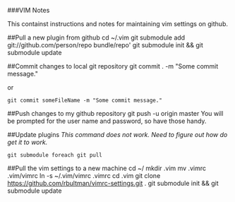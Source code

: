 ###VIM Notes

This containst instructions and notes for maintaining vim settings on github.

##Pull a new plugin from github
	cd ~/.vim
	git submodule add git://github.com/person/repo bundle/repo'
	git submodule init && git submodule update

##Commit changes to local git repository
	git commit . -m "Some commit message."

or

	git commit someFileName -m "Some commit message."

##Push changes to my github repository
	git push -u origin master
You will be prompted for the user name and password, so have those handy.

##Update plugins
*This command does not work.  Need to figure out how do get it to work.*

	git submodule foreach git pull

##Pull the vim settings to a new machine
	cd ~/
	mkdir .vim
	mv .vimrc .vim/vimrc
	ln -s ~/.vim/vimrc .vimrc
	cd .vim
	git clone https://github.com/rbultman/vimrc-settings.git .
	git submodule init && git submodule update
	

